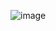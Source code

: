 <!---
- 🌱 Hi, I’m @jocelynkhuu
- 🔐 Security Engineer
- 🐧 Linux Enthusiast

<!---
jocelynkhuu/jocelynkhuu is a ✨ special ✨ repository because its `README.md` (this file) appears on your GitHub profile.
You can click the Preview link to take a look at your changes.
--->

![image](https://github.com/jocelynkhuu/jocelynkhuu/assets/62637533/b62f3329-6450-48c5-8bb3-aa4d84dd82ec)


